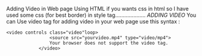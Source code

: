 Adding Video in Web page Using HTML 
if you wants css in html 
so I have used some css (for best border)
in style tag....................
*ADDING VIDEO*
You can Use video tag for adding video in your 
web page use this syntax :
```
<video controls class="video"loop>
                <source src="yourvideo.mp4" type="video/mp4">
                Your browser does not support the video tag.
            </video>
```

